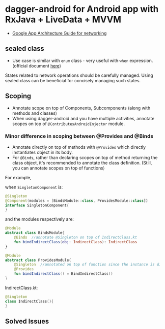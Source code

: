 # dagger-android for Android app with RxJava + LiveData + MVVM
* [Google App Architecture Guide for networking](https://developer.android.com/jetpack/guide#addendum)

## sealed class
* Use case is similar with `enum` class - very useful with `when` expression.
(official document [here](https://kotlinlang.org/docs/reference/sealed-classes.html))

States related to network operations should be carefully managed. Using sealed class can be beneficial
for concisely managing such states.

## Scoping
* Annotate scope on top of Components, Subcomponents (along with methods and classes)
* When using dagger-android and you have multiple activities, annotate scopes on top of
`@ContributesAndroidInjector` module.

### Minor difference in scoping between @Provides and @Binds
* Annotate directly on top of methods with `@Provides` which directly instantiates object in its body.
* For `@Binds`, rather than declaring scopes on top of method returning the class object,
 it's recommended to annotate the class definition.
 (Still, you can annotate scopes on top of functions)

For example, 

when `SingletonComponent` is: 
```kotlin
@Singleton
@Component(modules = [BindsModule::class, ProvidesModule::class])
interface SingletonComponent{
}
```

and the modules respectively are:

```kotlin
@Module
abstract class BindsModule{
    @Binds  //annotate @Singleton on top of IndirectClass.kt
    fun bindIndirectClass(obj: IndirectClass): IndirectClass
}
```

```kotlin
@Module
abstract class ProvidesModule{
    @Singleton  //annotated on top of function since the instance is directly created in function body
    @Provides
    fun bindIndirectClass() = BindIndirectClass()
}
```

IndirectClass.kt:
```kotlin
@Singleton
class IndirectClass(){
}
```

## Solved Issues